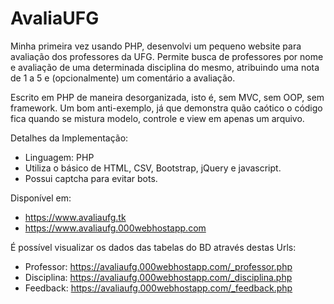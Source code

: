 # AvaliaUFG

Minha primeira vez usando PHP, desenvolvi um pequeno website para avaliação dos professores da UFG. Permite busca de professores por nome e avaliação de uma determinada disciplina do mesmo, atribuindo uma nota de 1 a 5 e (opcionalmente) um comentário a avaliação.

Escrito em PHP de maneira desorganizada, isto é, sem MVC, sem OOP, sem framework. Um bom anti-exemplo, já que demonstra quão caótico o código fica quando se mistura modelo, controle e view em apenas um arquivo.

Detalhes da Implementação:

 - Linguagem: PHP
 - Utiliza o básico de HTML, CSV, Bootstrap, jQuery e javascript.
 - Possui captcha para evitar bots.

Disponível em:
 - https://www.avaliaufg.tk
 - https://www.avaliaufg.000webhostapp.com

É possível visualizar os dados das tabelas do BD através destas Urls: 
 - Professor:  https://avaliaufg.000webhostapp.com/_professor.php 
 - Disciplina: https://avaliaufg.000webhostapp.com/_disciplina.php
 - Feedback:   https://avaliaufg.000webhostapp.com/_feedback.php 
